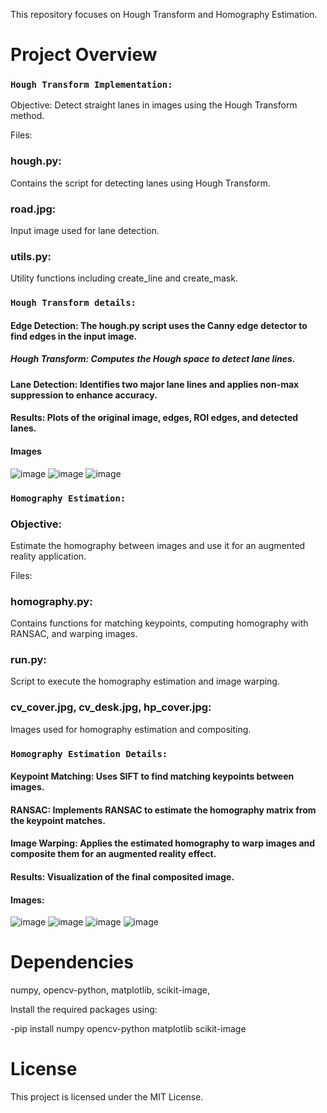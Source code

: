 
This repository focuses on Hough Transform and Homography Estimation.

# Project Overview
### `Hough Transform Implementation:`

Objective: Detect straight lanes in images using the Hough Transform method.

Files:

### hough.py:
Contains the script for detecting lanes using Hough Transform.

### road.jpg: 
Input image used for lane detection.

### utils.py: 
Utility functions including create_line and create_mask.

### `Hough Transform details:`

#### Edge Detection: The hough.py script uses the Canny edge detector to find edges in the input image.

##### Hough Transform: Computes the Hough space to detect lane lines.

#### Lane Detection: Identifies two major lane lines and applies non-max suppression to enhance accuracy.

#### Results: Plots of the original image, edges, ROI edges, and detected lanes.
#### Images
![image](https://github.com/user-attachments/assets/152d44f2-dda5-4d9b-9d43-2ab09d87b0dc)
![image](https://github.com/user-attachments/assets/b96c3ed0-441c-42ef-a5f1-5fe4709318d5)
![image](https://github.com/user-attachments/assets/eafadeed-f108-4469-81c7-ac7620ea8fbe)


### `Homography Estimation:`

### Objective: 
Estimate the homography between images and use it for an augmented reality application.

Files:
### homography.py:
Contains functions for matching keypoints, computing homography with RANSAC, and warping images.
### run.py:
Script to execute the homography estimation and image warping.
### cv_cover.jpg, cv_desk.jpg, hp_cover.jpg: 
Images used for homography estimation and compositing.


### `Homography Estimation Details:`

#### Keypoint Matching: Uses SIFT to find matching keypoints between images.

#### RANSAC: Implements RANSAC to estimate the homography matrix from the keypoint matches.

#### Image Warping: Applies the estimated homography to warp images and composite them for an augmented reality effect.

#### Results: Visualization of the final composited image.
#### Images:
![image](https://github.com/user-attachments/assets/e2beb9d5-60ce-4699-94ea-6543fc053b19)
![image](https://github.com/user-attachments/assets/a71a6988-91fb-4fa2-a039-a0efa343876b)
![image](https://github.com/user-attachments/assets/03885910-0be5-4268-8f95-c9ca0b7d1ad1)
![image](https://github.com/user-attachments/assets/9b9a182e-28c2-4032-ba93-533412ea6d80)



# Dependencies
numpy,
opencv-python,
matplotlib,
scikit-image,

Install the required packages using:


-pip install numpy opencv-python matplotlib scikit-image

# License
This project is licensed under the MIT License.
